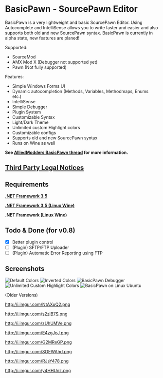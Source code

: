 # BasicPawn - SourcePawn Editor
BasicPawn is a very lightweight and basic SourcePawn Editor.
Using Autocomplete and IntelliSense allows you to write faster and easier and also supports both old and new SourcePawn syntax.
BasicPawn is currently in alpha state, new features are planed!

Supported:
- SourceMod
- AMX Mod X (Debugger not supported yet)
- Pawn (Not fully supported)

Features:
- Simple Windows Forms UI
- Dynamic autocompletion (Methods, Variables, Methodmaps, Enums etc.)
- IntelliSense
- Simple Debugger
- Plugin System
- Customizable Syntax
- Light/Dark Theme
- Unlimited custom Highlight colors
- Customizable configs
- Supports old and new SourcePawn syntax
- Runs on Wine as well

**See [AlliedModders BasicPawn thread](https://forums.alliedmods.net/showthread.php?t=289127) for more information.**

## [Third Party Legal Notices](Third%20Party%20Legal%20Notices.txt)

## Requirements
[**.NET Framework 3.5**](https://www.microsoft.com/en-US/download/details.aspx?id=21)

[**.NET Framework 3.5 (Linux Wine)**](https://appdb.winehq.org/objectManager.php?sClass=version&iId=10166)

[**.NET Framework (Linux Wine)**](https://appdb.winehq.org/objectManager.php?sClass=application&iId=2586)

## Todo & Done (for v0.8)
 - [x] Better plugin control
 - [ ] \(Plugin\) SFTP/FTP Uploader
 - [ ] \(Plugin\) Automatic Error Reporting using FTP

## Screenshots
![Default Colors](http://i.imgur.com/QigHItn.png)
![Inverted Colors](http://i.imgur.com/BeHZYE9.png)
![BasicPawn Debugger](http://i.imgur.com/KofZrsx.png)
![Unlimited Custom Highlight Colors](http://i.imgur.com/XxhCMwU.png)
![BasicPawn on Linux Ubuntu](http://i.imgur.com/4pMDRsS.png)

(Older Versions)

http://i.imgur.com/NtAXuQ2.png

http://i.imgur.com/s2zlB7S.png

http://i.imgur.com/zUhUMVe.png

http://i.imgur.com/E4zgJcJ.png

http://i.imgur.com/G2MReGP.png

http://i.imgur.com/8OEWAhd.png

http://i.imgur.com/RJsY478.png

http://i.imgur.com/y4HHUnz.png
